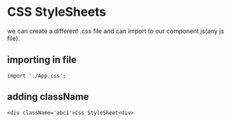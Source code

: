 # CSS StyleSheets
we can create a different .css file and can import to our component.js(any js file).
 
 ## importing in file
 ```
 import './App.css';
 ```
 ## adding className
 ```
 <div className='abc1'>Css StyleSheet<div>
 ```
